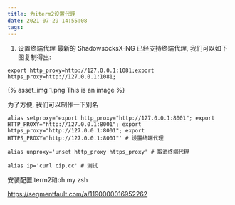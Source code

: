```yaml
---
title: 为iterm2设置代理
date: 2021-07-29 14:55:08
tags:
---
```


1. 设置终端代理
最新的 ShadowsocksX-NG 已经支持终端代理, 我们可以如下图复制得出:

```
export http_proxy=http://127.0.0.1:1081;export https_proxy=http://127.0.0.1:1081;
```

{% asset_img 1.png This is an image %}


为了方便, 我们可以制作一下别名

```
alias setproxy='export http_proxy="http://127.0.0.1:8001"; export HTTP_PROXY="http://127.0.0.1:8001"; export https_proxy="http://127.0.0.1:8001"; export HTTPS_PROXY="http://127.0.0.1:8001"' # 设置终端代理

alias unproxy='unset http_proxy https_proxy' # 取消终端代理

alias ip='curl cip.cc' # 测试

```

<!-- more -->

安装配置iterm2和oh my zsh

https://segmentfault.com/a/1190000016952262